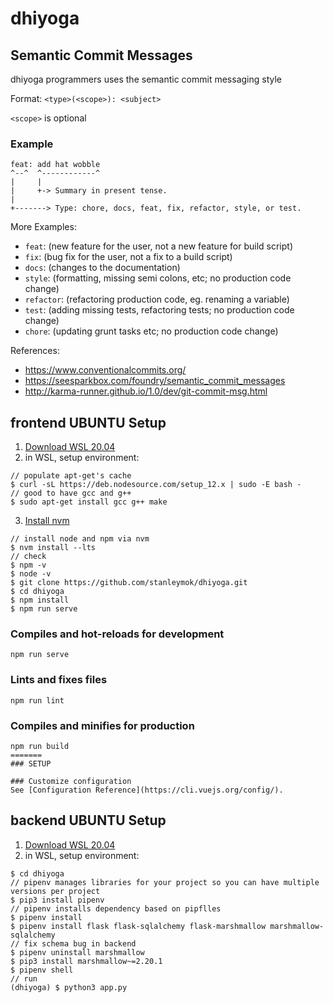 # dhiyoga

## Semantic Commit Messages

dhiyoga programmers uses the semantic commit messaging style

Format: `<type>(<scope>): <subject>`

`<scope>` is optional

### Example

```
feat: add hat wobble
^--^  ^------------^
|     |
|     +-> Summary in present tense.
|
+-------> Type: chore, docs, feat, fix, refactor, style, or test.
```

More Examples:

- `feat`: (new feature for the user, not a new feature for build script)
- `fix`: (bug fix for the user, not a fix to a build script)
- `docs`: (changes to the documentation)
- `style`: (formatting, missing semi colons, etc; no production code change)
- `refactor`: (refactoring production code, eg. renaming a variable)
- `test`: (adding missing tests, refactoring tests; no production code change)
- `chore`: (updating grunt tasks etc; no production code change)

References:

- https://www.conventionalcommits.org/
- https://seesparkbox.com/foundry/semantic_commit_messages
- http://karma-runner.github.io/1.0/dev/git-commit-msg.html

## frontend UBUNTU Setup
1. [Download WSL 20.04](https://www.microsoft.com/en-us/p/ubuntu-2004-lts/9n6svws3rx71?activetab=pivot:overviewtab)
2. in WSL, setup environment:
```
// populate apt-get's cache
$ curl -sL https://deb.nodesource.com/setup_12.x | sudo -E bash -
// good to have gcc and g++
$ sudo apt-get install gcc g++ make
```
3. [Install nvm](https://itnext.io/nvm-the-easiest-way-to-switch-node-js-environments-on-your-machine-in-a-flash-17babb7d5f1b)
```
// install node and npm via nvm
$ nvm install --lts
// check 
$ npm -v 
$ node -v
$ git clone https://github.com/stanleymok/dhiyoga.git
$ cd dhiyoga
$ npm install
$ npm run serve
```

### Compiles and hot-reloads for development
```
npm run serve
```

### Lints and fixes files
```
npm run lint
```

### Compiles and minifies for production
```
npm run build
=======
### SETUP

### Customize configuration
See [Configuration Reference](https://cli.vuejs.org/config/).
```

## backend UBUNTU Setup
1. [Download WSL 20.04](https://www.microsoft.com/en-us/p/ubuntu-2004-lts/9n6svws3rx71?activetab=pivot:overviewtab)
2. in WSL, setup environment:
```
$ cd dhiyoga
// pipenv manages libraries for your project so you can have multiple versions per project
$ pip3 install pipenv
// pipenv installs dependency based on pipflles
$ pipenv install
$ pipenv install flask flask-sqlalchemy flask-marshmallow marshmallow-sqlalchemy
// fix schema bug in backend
$ pipenv uninstall marshmallow
$ pip3 install marshmallow~=2.20.1 
$ pipenv shell
// run
(dhiyoga) $ python3 app.py
```
